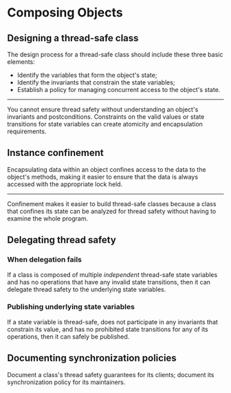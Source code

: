 # Composing Objects

## Designing a thread-safe class

The design process for a thread-safe class should include these three basic elements:

* Identify the variables that form the object's state;
* Identify the invariants that constrain the state variables;
* Establish a policy for managing concurrent access to the object's state.

---

You cannot ensure thread safety without understanding an object's invariants and postconditions.
Constraints on the valid values or state transitions for state variables can create atomicity and encapsulation 
requirements.

## Instance confinement

Encapsulating data within an object confines access to the data to the object's methods, making it easier to ensure 
that the data is always accessed with the appropriate lock held.

---

Confinement makes it easier to build thread-safe classes because a class that confines its state can be analyzed for 
thread safety without having to examine the whole program.

## Delegating thread safety

### When delegation fails

If a class is composed of multiple *independent* thread-safe state variables and has no operations that have any 
invalid state transitions, then it can delegate thread safety to the underlying state variables.

### Publishing underlying state variables

If a state variable is thread-safe, does not participate in any invariants that constrain its value, and has no 
prohibited state transitions for any of its operations, then it can safely be published.

## Documenting synchronization policies

Document a class's thread safety guarantees for its clients; document its synchronization policy for its maintainers.

